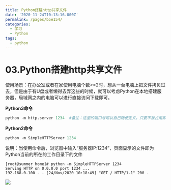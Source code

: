 ```yaml
---
title: Python搭建http共享文件
date: '2020-11-24T10:13:16.000Z'
permalink: /pages/b5e154/
categories:
  - 学习
  - Python
tags:
  - python
---
```


# 03.Python搭建http共享文件

使用场景：在办公室或者在家使用电脑个数&gt;=2时，想从一台电脑上把文件拷贝过去，但是由于有U盘或者懒得去弄这些的时候，就可以考虑Python在本地搭建服务器，局域网之内的电脑可以进行直接访问下载即可。 

**Python3命令**

```python
python -m http.server 1234  #备注：这里的端口号可以自己随便定义，只要不被占用即可
```

**Python2命令**

```python
python -m SimpleHTTPServer 1234
```

说明：当使用命令后，浏览器中输入“服务器IP:1234”，页面显示的文件即为Python当前的所在的工作目录下的文件

```text
[root@summer home]# python -m SimpleHTTPServer 1234
Serving HTTP on 0.0.0.0 port 1234 ...
192.168.0.100 - - [24/Nov/2020 10:18:49] "GET / HTTP/1.1" 200 -
```

![](https://cdn.jsdelivr.net/gh/summerking1/image@main/997.png)


